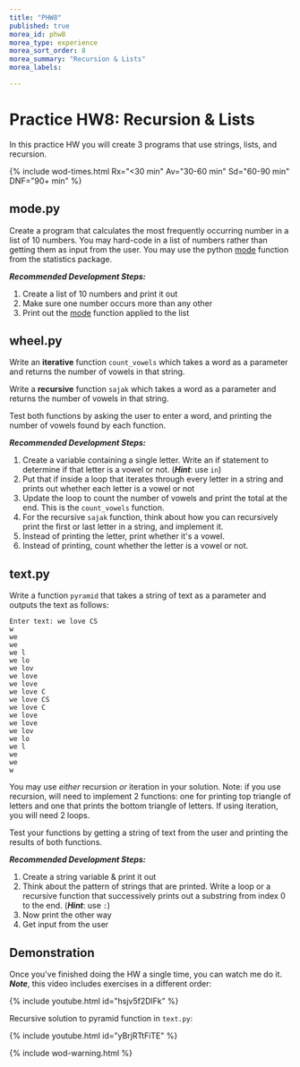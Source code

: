 ```yaml
---
title: "PHW8"
published: true
morea_id: phw8
morea_type: experience
morea_sort_order: 8
morea_summary: "Recursion & Lists"
morea_labels:

---
```

# Practice HW8: Recursion & Lists

In this practice HW you will create 3 programs that use strings, lists, and recursion.

{% include wod-times.html Rx="<30 min" Av="30-60 min" Sd="60-90 min" DNF="90+ min" %}

## mode.py

Create a program that calculates the most frequently occurring number in a list of 10 numbers. You may hard-code in a list of numbers rather than getting them as input from the user. You may use the python [mode](https://docs.python.org/3.4/library/statistics.html#statistics.mode) function from the statistics package.

***Recommended Development Steps:***

1. Create a list of 10 numbers and print it out
2. Make sure one number occurs more than any other
2. Print out the [mode](https://docs.python.org/3.4/library/statistics.html#statistics.mode) function applied to the list

## wheel.py

Write an **iterative** function `count_vowels` which takes a word as a parameter and returns the number of vowels in that string.

Write a **recursive** function `sajak` which takes a word as a parameter and returns the number of vowels in that string.

Test both functions by asking the user to enter a word, and printing the number of vowels found by each function.

***Recommended Development Steps:***

1. Create a variable containing a single letter. Write an if statement to determine if that letter is a vowel or not. (***Hint***: use `in`)
2. Put that if inside a loop that iterates through every letter in a string and prints out whether each letter is a vowel or not
3. Update the loop to count the number of vowels and print the total at the end. This is the `count_vowels` function.
4. For the recursive `sajak` function, think about how you can recursively print the first or last letter in a string, and implement it.
5. Instead of printing the letter, print whether it's a vowel.
6. Instead of printing, count whether the letter is a vowel or not.

## text.py

Write a function `pyramid` that takes a string of text as a parameter and outputs the text as follows:

    Enter text: we love CS
	w
	we
	we 
	we l
	we lo
	we lov
	we love
	we love 
	we love C
	we love CS
	we love C
	we love 
	we love
	we lov
	we lo
	we l
	we 
	we
	w

You may use *either* recursion *or* iteration in your solution. Note: if you use recursion, will need to implement 2 functions: one for printing top triangle of letters and one that prints the bottom triangle of letters. If using iteration, you will need 2 loops.

Test your functions by getting a string of text from the user and printing the results of both functions.

***Recommended Development Steps:***

1. Create a string variable & print it out
1. Think about the pattern of strings that are printed. Write a loop or a recursive function that successively prints out a substring from index 0 to the end. (***Hint***: use `:`)
2. Now print the other way
3. Get input from the user

## Demonstration


Once you've finished doing the HW a single time, you can watch me do it. ***Note***, this video includes exercises in a different order:

{% include youtube.html id="hsjv5f2DlFk" %}

Recursive solution to pyramid function in `text.py`:

{% include youtube.html id="yBrjRTtFiTE" %}

{% include wod-warning.html %}

